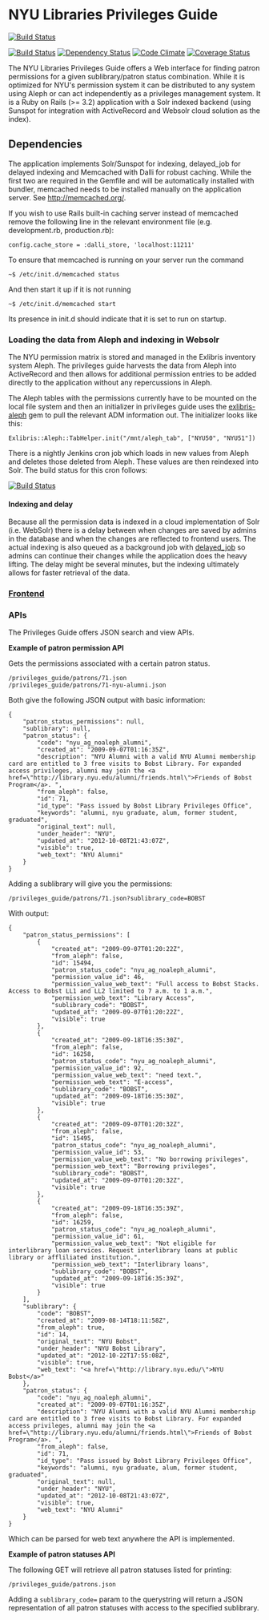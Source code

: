 # NYU Libraries Privileges Guide

[![Build Status](http://jenkins1.bobst.nyu.edu/job/Privileges%20Guide%20Production/badge/icon)](http://jenkins1.bobst.nyu.edu/job/Privileges%20Guide%20Production/)

[![Build Status](https://travis-ci.org/NYULibraries/privileges_guide.png?branch=master)](https://travis-ci.org/NYULibraries/privileges_guide)
[![Dependency Status](https://gemnasium.com/NYULibraries/privileges_guide.png)](https://gemnasium.com/NYULibraries/privileges_guide)
[![Code Climate](https://codeclimate.com/github/NYULibraries/privileges_guide.png)](https://codeclimate.com/github/NYULibraries/privileges_guide)
[![Coverage Status](https://coveralls.io/repos/NYULibraries/privileges_guide/badge.png?branch=master)](https://coveralls.io/r/NYULibraries/privileges_guide)

The NYU Libraries Privileges Guide offers a Web interface for finding patron permissions for a given sublibrary/patron status combination. While it is optimized for NYU's permission system it can be distributed to any system using Aleph or can act independently as a privileges management system. It is a Ruby on Rails (>= 3.2) application with a Solr indexed backend (using Sunspot for integration with ActiveRecord and Websolr cloud solution as the index).

## Dependencies

The application implements Solr/Sunspot for indexing, delayed_job for delayed indexing and Memcached with Dalli for robust caching. While the first two are required in the Gemfile and will be automatically installed with bundler, memcached needs to be installed manually on the application server. See http://memcached.org/. 

If you wish to use Rails built-in caching server instead of memcached remove the following line in the relevant environment file (e.g. development.rb, production.rb):

    config.cache_store = :dalli_store, 'localhost:11211'

To ensure that memcached is running on your server run the command

    ~$ /etc/init.d/memcached status
  
And then start it up if it is not running

    ~$ /etc/init.d/memcached start

Its presence in init.d should indicate that it is set to run on startup.

### Loading the data from Aleph and indexing in Websolr
The NYU permission matrix is stored and managed in the Exlibris inventory system Aleph. The privileges guide harvests the data from Aleph into ActiveRecord and then allows for additional permission entries to be added directly to the application without any repercussions in Aleph. 

The Aleph tables with the permissions currently have to be mounted on the local file system and then an initializer in privileges guide uses the [exlibris-aleph](https://github.com/scotdalton/exlibris-aleph) gem to pull the relevant ADM information out. The initializer looks like this:

    Exlibris::Aleph::TabHelper.init("/mnt/aleph_tab", ["NYU50", "NYU51"])

There is a nightly Jenkins cron job which loads in new values from Aleph and deletes those deleted from Aleph. These values are then reindexed into Solr. The build status for this cron follows:

[![Build Status](http://jenkins1.bobst.nyu.edu/job/Privileges%20Guide%20Reindex%20Production/badge/icon)](http://jenkins1.bobst.nyu.edu/job/Privileges%20Guide%20Reindex%20Production/)

#### Indexing and delay
Because all the permission data is indexed in a cloud implementation of Solr (i.e. WebSolr) there is a delay between when changes are saved by admins in the database and when the changes are reflected to frontend users. The actual indexing is also queued as a background job with [delayed_job](https://github.com/collectiveidea/delayed_job) so admins can continue their changes while the application does the heavy lifting. The delay might be several minutes, but the indexing ultimately allows for faster retrieval of the data.

### [Frontend](https://web1.library.nyu.edu/privileges_guide)

### APIs
The Privileges Guide offers JSON search and view APIs.

__Example of patron permission API__

Gets the permissions associated with a certain patron status.

    /privileges_guide/patrons/71.json
    /privileges_guide/patrons/71-nyu-alumni.json

Both give the following JSON output with basic information:

    {
        "patron_status_permissions": null,
        "sublibrary": null,
        "patron_status": {
            "code": "nyu_ag_noaleph_alumni",
            "created_at": "2009-09-07T01:16:35Z",
            "description": "NYU Alumni with a valid NYU Alumni membership card are entitled to 3 free visits to Bobst Library. For expanded access privileges, alumni may join the <a href=\"http://library.nyu.edu/alumni/friends.html\">Friends of Bobst Program</a>. ",
            "from_aleph": false,
            "id": 71,
            "id_type": "Pass issued by Bobst Library Privileges Office",
            "keywords": "alumni, nyu graduate, alum, former student, graduated",
            "original_text": null,
            "under_header": "NYU",
            "updated_at": "2012-10-08T21:43:07Z",
            "visible": true,
            "web_text": "NYU Alumni"
        }
    }
    
Adding a sublibrary will give you the permissions:

    /privileges_guide/patrons/71.json?sublibrary_code=BOBST

With output:

    {
        "patron_status_permissions": [
            {
                "created_at": "2009-09-07T01:20:22Z",
                "from_aleph": false,
                "id": 15494,
                "patron_status_code": "nyu_ag_noaleph_alumni",
                "permission_value_id": 46,
                "permission_value_web_text": "Full access to Bobst Stacks. Access to Bobst LL1 and LL2 limited to 7 a.m. to 1 a.m.",
                "permission_web_text": "Library Access",
                "sublibrary_code": "BOBST",
                "updated_at": "2009-09-07T01:20:22Z",
                "visible": true
            },
            {
                "created_at": "2009-09-18T16:35:30Z",
                "from_aleph": false,
                "id": 16258,
                "patron_status_code": "nyu_ag_noaleph_alumni",
                "permission_value_id": 92,
                "permission_value_web_text": "need text.",
                "permission_web_text": "E-access",
                "sublibrary_code": "BOBST",
                "updated_at": "2009-09-18T16:35:30Z",
                "visible": true
            },
            {
                "created_at": "2009-09-07T01:20:32Z",
                "from_aleph": false,
                "id": 15495,
                "patron_status_code": "nyu_ag_noaleph_alumni",
                "permission_value_id": 53,
                "permission_value_web_text": "No borrowing privileges",
                "permission_web_text": "Borrowing privileges",
                "sublibrary_code": "BOBST",
                "updated_at": "2009-09-07T01:20:32Z",
                "visible": true
            },
            {
                "created_at": "2009-09-18T16:35:39Z",
                "from_aleph": false,
                "id": 16259,
                "patron_status_code": "nyu_ag_noaleph_alumni",
                "permission_value_id": 61,
                "permission_value_web_text": "Not eligible for interlibrary loan services. Request interlibrary loans at public library or affliliated institution.",
                "permission_web_text": "Interlibrary loans",
                "sublibrary_code": "BOBST",
                "updated_at": "2009-09-18T16:35:39Z",
                "visible": true
            }
        ],
        "sublibrary": {
            "code": "BOBST",
            "created_at": "2009-08-14T18:11:58Z",
            "from_aleph": true,
            "id": 14,
            "original_text": "NYU Bobst",
            "under_header": "NYU Bobst Library",
            "updated_at": "2012-10-22T17:55:08Z",
            "visible": true,
            "web_text": "<a href=\"http://library.nyu.edu/\">NYU Bobst</a>"
        },
        "patron_status": {
            "code": "nyu_ag_noaleph_alumni",
            "created_at": "2009-09-07T01:16:35Z",
            "description": "NYU Alumni with a valid NYU Alumni membership card are entitled to 3 free visits to Bobst Library. For expanded access privileges, alumni may join the <a href=\"http://library.nyu.edu/alumni/friends.html\">Friends of Bobst Program</a>. ",
            "from_aleph": false,
            "id": 71,
            "id_type": "Pass issued by Bobst Library Privileges Office",
            "keywords": "alumni, nyu graduate, alum, former student, graduated",
            "original_text": null,
            "under_header": "NYU",
            "updated_at": "2012-10-08T21:43:07Z",
            "visible": true,
            "web_text": "NYU Alumni"
        }
    }
    
Which can be parsed for web text anywhere the API is implemented.

__Example of patron statuses API__

The following GET will retrieve all patron statuses listed for printing:

    /privileges_guide/patrons.json
    
Adding a `sublibrary_code=` param to the querystring will return a JSON representation of all patron statuses with access to the specified sublibrary.

